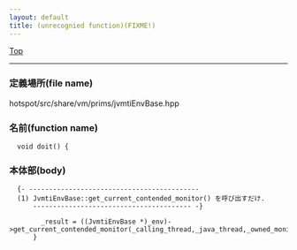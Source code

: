 ```yaml
---
layout: default
title: (unrecognied function)(FIXME!)
---
```

[Top](../index.html)

--- 
### 定義場所(file name)
hotspot/src/share/vm/prims/jvmtiEnvBase.hpp

### 名前(function name)
```
  void doit() {
```

### 本体部(body)
```
  {- -------------------------------------------
  (1) JvmtiEnvBase::get_current_contended_monitor() を呼び出すだけ.
      ---------------------------------------- -}

	    _result = ((JvmtiEnvBase *)_env)->get_current_contended_monitor(_calling_thread,_java_thread,_owned_monitor_ptr);
	  }
	
```


